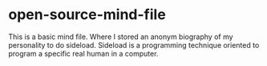 # open-source-mind-file
This is a basic mind file. Where I stored an anonym biography of my personality to do sideload. Sideload is a programming technique oriented to program a specific real human in a computer. 
